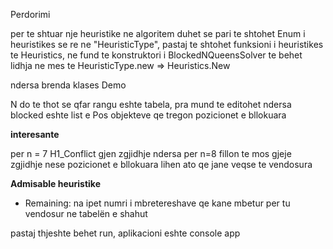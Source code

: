 ﻿Perdorimi

per te shtuar nje heuristike ne algoritem duhet se pari te shtohet Enum i heuristikes se re ne "HeuristicType", 
pastaj te shtohet funksioni i heuristikes te Heuristics, 
ne fund te konstruktori i BlockedNQueensSolver te behet lidhja ne mes te HeuristicType.new => Heuristics.New

ndersa brenda klases Demo

N do te thot se qfar rangu eshte tabela, pra mund te editohet
ndersa blocked eshte list e Pos objekteve qe tregon pozicionet e bllokuara


**interesante**

per n = 7 H1_Conflict gjen zgjidhje
ndersa per n=8 fillon te mos gjeje zgjidhje nese pozicionet e bllokuara lihen ato qe jane veqse te vendosura

**Admisable heuristike**
 - Remaining: na ipet numri i mbretereshave qe kane mbetur per tu vendosur ne tabelën e shahut

pastaj thjeshte behet run, aplikacioni eshte console app